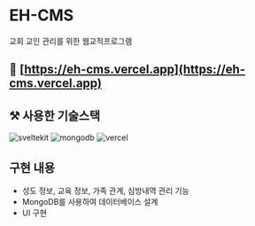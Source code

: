 # EH-CMS

교회 교인 관리를 위한 웹교적프로그램

## 🔗 [https://eh-cms.vercel.app](https://eh-cms.vercel.app)

## ⚒️ 사용한 기술스택

![sveltekit](https://img.shields.io/badge/sveltekit-FF3E00?style=for-the-badge&logo=svelte&logoColor=white)
![mongodb](https://img.shields.io/badge/mongodb-47A248?style=for-the-badge&logo=svelte&logoColor=white)
![vercel](https://img.shields.io/badge/vercel-000000?style=for-the-badge&logo=vercel&logoColor=white)

## 구현 내용

- 성도 정보, 교육 정보, 가족 관계, 심방내역 관리 기능
- MongoDB를 사용하여 데이터베이스 설계
- UI 구현
